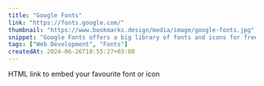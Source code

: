 ```yaml
---
title: "Google Fonts"
link: "https://fonts.google.com/"
thumbnail: "https://www.bookmarks.design/media/image/google-fonts.jpg"
snippet: "Google Fonts offers a big library of fonts and icons for free"
tags: ["Web Development", "Fonts"]
createdAt: 2024-06-26T10:55:27+03:00
---
```

HTML link to embed your favourite font or icon
